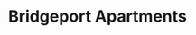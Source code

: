 ---
title: Bridgeport Apartments
phone: (844) 240-4392
website: 
management: C.H.D. PMS
tags: []
---
